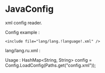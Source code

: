 JavaConfig
==========

xml config reader.

Config example :
<?xml version="1.1" encoding="UTF-8" ?>
<config>
    <param name="language" value="ru" />

    <include file="lang/lang.!language!.xml" />
</config>

lang/lang.ru.xml :
<?xml version="1.1" encoding="UTF-8" ?>
<config>
    <param name="LANG_SPLIT_REGEXP" value="[^(рублей)] |-|_|:|!|[^0123456789]\.|\.[^0123456789]" />
    <param name="PRICE_EXTRACTION_REGEXP" value="(^([0-9]+)|([0-9]+((\.|рублей| )+)[0-9]+)$)" />
    <param name="PRICE_EXTRACTION_DELIMETER" value="\.|руб|рублей| " />
    <param name="PRICE_EXTRACTION_TRASH" value="лей| |коп|копеек" />
    <param name="check" value="!language!" />
</config>

Usage :
HashMap<String, String> config = Config.LoadConfig(Paths.get("config.xml"));
